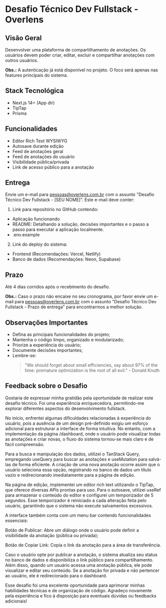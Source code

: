 # Desafio Técnico Dev Fullstack - Overlens

## Visão Geral

Desenvolver uma plataforma de compartilhamento de anotações. Os usuários devem poder criar, editar, excluir e compartilhar anotações com outros usuários.

**Obs.:** A autenticação já está disponível no projeto. O foco será apenas nas features principais do sistema.

## Stack Tecnológica

- Next.js 14+ (App dir)
- TipTap
- Prisma

## Funcionalidades

- Editor Rich Text WYSIWYG
- Autosave durante edição
- Feed de anotações geral
- Feed de anotações do usuário
- Visibilidade pública/privada
- Link de acesso público para a anotação

## Entrega

Envie um e-mail para pessoas@overlens.com.br com o assunto "Desafio Técnico Dev Fullstack - [SEU NOME]". Este e-mail deve conter:

1. Link para repositório no GitHub contendo:

- Aplicação funcionando
- README: Detalhando a solução, decisões importantes e o passo a passo para executar a aplicação localmente.
- .env.example

2. Link do deploy do sistema:

- Frontend (Recomendações: Vercel, Netlify)
- Banco de dados (Recomendações: Neon, Supabase)

## Prazo

Até 4 dias corridos após o recebimento do desafio.

**Obs.:** Caso o prazo não encaixe no seu cronograma, por favor envie um e-mail para [pessoas@overlens.com.br](mailto:pessoas@overlens.com.br) com o assunto "Desafio Técnico Dev Fullstack - Prazo de entrega" para encontrarmos a melhor solução.

## Observações Importantes

- Defina as principais funcionalidades do projeto;
- Mantenha o código limpo, organizado e modularizado;
- Priorize a experiência do usuário;
- Documente decisões importantes;
- Lembre-se:
  > "We should forget about small efficiencies, say about 97% of the time: premature optimization is the root of all evil." - Donald Knuth

## Feedback sobre o Desafio

Gostaria de expressar minha gratidão pela oportunidade de realizar este desafio técnico. Foi uma experiência enriquecedora, permitindo-me explorar diferentes aspectos do desenvolvimento fullstack.

No início, enfrentei algumas dificuldades relacionadas à experiência do usuário, pois a ausência de um design pré-definido exigiu um esforço adicional para estruturar a interface de forma intuitiva. No entanto, com a implementação da página /dashboard, onde o usuário pode visualizar todas as anotações e criar novas, o fluxo do sistema tornou-se mais claro e de fácil compreensão.

Para a busca e manipulação dos dados, utilizei o TanStack Query, empregando useQuery para buscar as anotações e useMutation para salvá-las de forma eficiente. A criação de uma nova anotação ocorre assim que o usuário seleciona essa opção, registrando no banco de dados um título vazio e redirecionando imediatamente para a página de edição.

Na página de edição, implementei um editor rich text utilizando o TipTap, que oferece diversas APIs prontas para uso. Para o autosave, utilizei useRef para armazenar o conteúdo do editor e configurei um temporizador de 5 segundos. Esse temporizador é reiniciado a cada alteração feita pelo usuário, garantindo que o sistema não execute salvamentos excessivos.

A interface também conta com um menu bar contendo funcionalidades essenciais:

Botão de Publicar: Abre um diálogo onde o usuário pode definir a visibilidade da anotação (pública ou privada);

Botão de Copiar Link: Copia o link da anotação para a área de transferência.

Caso o usuário opte por publicar a anotação, o sistema atualiza seu status no banco de dados e disponibiliza o link público para compartilhamento. Além disso, quando um usuário acessa uma anotação pública, ele pode visualizar e editar seu conteúdo. Se a anotação for privada e não pertencer ao usuário, ele é redirecionado para o dashboard.

Esse desafio foi uma excelente oportunidade para aprimorar minhas habilidades técnicas e de organização de código. Agradeço novamente pela experiência e fico à disposição para eventuais dúvidas ou feedbacks adicionais!